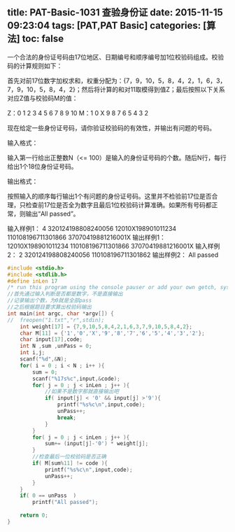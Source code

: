 title: PAT-Basic-1031 查验身份证
date: 2015-11-15 09:23:04
tags: [PAT,PAT Basic]
categories: [算法]
toc: false
---
一个合法的身份证号码由17位地区、日期编号和顺序编号加1位校验码组成。校验码的计算规则如下：

首先对前17位数字加权求和，权重分配为：{7，9，10，5，8，4，2，1，6，3，7，9，10，5，8，4，2}；然后将计算的和对11取模得到值Z；最后按照以下关系对应Z值与校验码M的值：

Z：0 1 2 3 4 5 6 7 8 9 10
M：1 0 X 9 8<!--more--> 7 6 5 4 3 2

现在给定一些身份证号码，请你验证校验码的有效性，并输出有问题的号码。

输入格式：

输入第一行给出正整数N（<= 100）是输入的身份证号码的个数。随后N行，每行给出1个18位身份证号码。

输出格式：

按照输入的顺序每行输出1个有问题的身份证号码。这里并不检验前17位是否合理，只检查前17位是否全为数字且最后1位校验码计算准确。如果所有号码都正常，则输出“All passed”。

输入样例1：
4
320124198808240056
12010X198901011234
110108196711301866
37070419881216001X
输出样例1：
12010X198901011234
110108196711301866
37070419881216001X
输入样例2：
2
320124198808240056
110108196711301862
输出样例2：
All passed
```c
#include <stdio.h>
#include <stdlib.h>
#define inLen 17
/* run this program using the console pauser or add your own getch, system("pause") or input loop */
//首先通过输入判断是否都是数字，不是直接输出
//记录输出个数，为0就是全部pass
//之后根据题目要求算出校验码输出 
int main(int argc, char *argv[]) {
//  freopen("1.txt","r",stdin);
    int weight[17] = {7,9,10,5,8,4,2,1,6,3,7,9,10,5,8,4,2};
    char M[11] = {'1','0','X','9','8','7','6','5','4','3','2'};
    char input[17],code; 
    int N ,sum ,unPass = 0;
    int i,j;
    scanf("%d",&N);
    for( i = 0 ; i < N ; i++ ){
        sum = 0;
        scanf("%17s%c",input,&code);
        for( j = 0 ; j < inLen ; j++ ){
            //如果不是数字那就直接输出吧 
            if( input[j] < '0' && input[j] >'9'){
                printf("%s%c\n",input,code); 
                unPass++;
                break;
            }   
        }
        for( j = 0 ; j < inLen ; j++ ){
            sum+= (input[j]-'0') * weight[j];
        }
        //检查最后一位校验码是否正确 
        if( M[sum%11] != code ){
            printf("%s%c\n",input,code); 
            unPass++;
        }               
    } 
    if( 0 == unPass  )
        printf("All passed"); 
    
    return 0;
}
```

